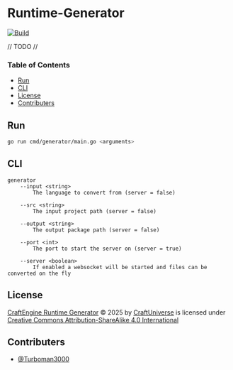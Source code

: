 # Runtime-Generator

[![Build](https://github.com/CraftUniverse/CraftEngine-Runtime-Generator/actions/workflows/build.yml/badge.svg)](https://github.com/CraftUniverse/CraftEngine-Runtime-Generator/actions/workflows/build.yml)

// TODO //

### Table of Contents

- [Run](#run)
- [CLI](#cli)
- [License](#license)
- [Contributers](#contributers)

## Run

```bash
go run cmd/generator/main.go <arguments>
```

## CLI

```
generator
    --input <string>
        The language to convert from (server = false)

    --src <string>
        The input project path (server = false)

    --output <string>
        The output package path (server = false)

    --port <int>
        The port to start the server on (server = true)

    --server <boolean>
        If enabled a websocket will be started and files can be converted on the fly
```

## License

[CraftEngine Runtime Generator](https://github.com/CraftUniverse/CraftEngine-Runtime-Generator) © 2025 by [CraftUniverse](https://github.com/CraftUniverse) is licensed under [Creative Commons Attribution-ShareAlike 4.0 International](https://creativecommons.org/licenses/by-sa/4.0/?ref=chooser-v1)

## Contributers

- [@Turboman3000](https://github.com/Turboman3000)
